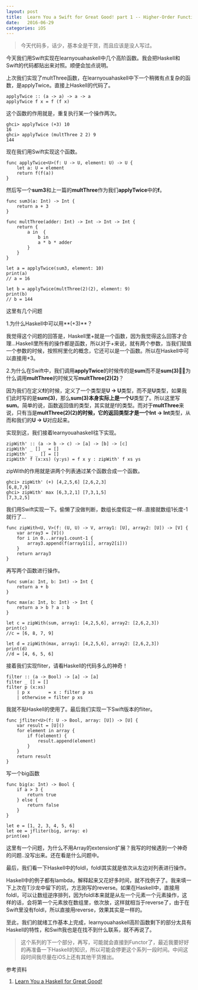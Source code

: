```yaml
---
layout: post
title:  Learn You a Swift for Great Good! part 1 -- Higher-Order Functions in Swift
date:   2016-06-29
categories: iOS
---
```


> 今天代码多，话少，基本全是干货，而且应该是没人写过。

今天我们用Swift实现在learnyouahaskell中几个高阶函数。我会把Haskell和Swift的代码都贴出来对照。顺便会加点说明。

上次我们实现了multThree函数，在learnyouahaskell中下一个稍微有点复杂的函数，是applyTwice。直接上Haskell的代码了。

```
applyTwice :: (a -> a) -> a -> aapplyTwice f x = f (f x)
```

这个函数的作用就是，重复执行某一个操作两次。

```
ghci> applyTwice (+3) 1016ghci> applyTwice (multThree 2 2) 9144
```

现在我们用Swift实现这个函数。

```
func applyTwice<U>(f: U -> U, element: U) -> U {
    let a: U = element
    return f(f(a))
}
```

然后写一个**sum3**和上一篇的**multThree**作为我们**applyTwice**中的**f**。

```
func sum3(a: Int) -> Int {
    return a + 3
}

func multThree(adder: Int) -> Int -> Int -> Int {
    return {
        a in  {
            b in
            a * b * adder
        }
    }
}
```

```
let a = applyTwice(sum3, element: 10)
print(a)
// a = 16

let b = applyTwice(multThree(2)(2), element: 9)
print(b)
// b = 144
```

这里有几个问题

1.为什么Haskell中可以用**(+3)**？

我觉得这个问题的回答是，Haskell里+就是一个函数，因为我觉得这么回答才合理...Haskell里所有的操作都是函数，所以对于+来说，就有两个参数，当我们赋值一个参数的时候，按照柯里化的概念，它还可以是一个函数。所以在Haskell中可以直接用+3。

2.为什么在Swift中，我们调用**applyTwice**的时候传的是**sum**而不是**sum(3)**？为什么调用**multThree**的时候又写**multThree(2)(2)**？

因为我们在定义**f**的时候，定义了一个类型是**U -> U**类型，而不是**U**类型，如果我们此时写的是**sum(3)**，那么**sum(3)**本身实际上是一个**U**类型了。所以这里写**sum**。简单的说，函数返回值的类型，其实就是f的类型。而对于**multThree**来说，只有当是**multThree(2)(2)**的时候，它的返回类型才是一个**Int -> Int**类型，从而和我们的**U -> U**对应起来。

实现到这，我们接着learnyouahaskell往下实现。

```
zipWith' :: (a -> b -> c) -> [a] -> [b] -> [c]zipWith' _ [] _ = []zipWith' _ _ [] = []zipWith' f (x:xs) (y:ys) = f x y : zipWith' f xs ys
```

zipWith的作用就是讲两个列表通过某个函数合成一个函数。

```
ghci> zipWith' (+) [4,2,5,6] [2,6,2,3][6,8,7,9]ghci> zipWith' max [6,3,2,1] [7,3,1,5][7,3,2,5]
```

我们用Swift实现一下。偷懒了没做判断，数组长度假定一样..直接就数组1长度-1就行了...

```
func zipWith<U, V>(f: (U, U) -> V, array1: [U], array2: [U]) -> [V] {
    var array3 = [V]()
    for i in 0...array1.count-1 {
        array3.append(f(array1[i], array2[i]))
    }
    return array3
}
```

再写两个函数进行操作。

```
func sum(a: Int, b: Int) -> Int {
    return a + b
}

func max(a: Int, b: Int) -> Int {
    return a > b ? a : b
}
```

```
let c = zipWith(sum, array1: [4,2,5,6], array2: [2,6,2,3])
print(c)
//c = [6, 8, 7, 9]

let d = zipWith(max, array1: [4,2,5,6], array2: [2,6,2,3])
print(d)
//d = [4, 6, 5, 6]
```

接着我们实现fliter，请看Haskell的代码多么的神奇！

```
filter :: (a -> Bool) -> [a] -> [a]filter _ [] = []filter p (x:xs)	| p x       = x : filter p xs	| otherwise = filter p xs
```

我就不贴Haskell的使用了。最后我们实现一下Swift版本的fliter。

```
func jfliter<U>(f: U -> Bool, array: [U]) -> [U] {
    var result = [U]()
    for element in array {
        if f(element) {
            result.append(element)
        }
    }
    return result
}
```

写一个big函数

```
func big(a: Int) -> Bool {
    if a > 3 {
        return true
    } else {
        return false
    }
}
```

```
let e = [1, 2, 3, 4, 5, 6]
let ee = jfliter(big, array: e)
print(ee)
```

这里有一个问题，为什么不用Array的extension扩展？我写的时候遇到一个神奇的问题..没写出来。还在看是什么问题中。

最后，我们看一下Haskell中的foldl，foldl其实就是依次从左边对列表进行操作。

Haskell中的例子都有lambda，解释起来又花好多时间，就不找例子了。我来填一下上次在T沙龙中留下的坑，方志刚写的reverse。如果在Haskell中，直接用foldl，可以让数组逆序排列，因为foldl本来就是从左一个元素一个元素操作，这样的话，会将第一个元素放在数组里，依次放，这样就相当于reverse了，由于在Swift里没有foldl，所以直接用reverse，效果其实是一样的。

至此，我们的就绪工作基本上完成，learnyouahaskell高阶函数剩下的部分太具有Haskell的特性，和Swift我也是在找不到什么联系，就不再说了。

> 这个系列的下一个部分，再写，可能就会直接到Functor了，最近我要好好的再准备一下Haskell的知识，所以可能会停更这个系列一段时间。中间这段时间我尽量在iOS上还有其他干货推出。


参考资料

1. [Learn You a Haskell for Great Good! ](http://learnyouahaskell.com/)

